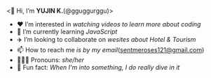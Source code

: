 <👋 Hi, I’m **YUJIN K.**(@gguggurggu)>

- ❤️ I’m interested in _watching videos to learn more about coding_
- 🌱 I’m currently learning _JavaScript_
- ✈️ I’m looking to collaborate on _wesites about Hotel & Tourism_
- 📫 How to reach me _is by my email_(sentmeroses121@gmail.com)
- 🙇🏻‍♀️ Pronouns: _she/her_
- 🙈 Fun fact: _When I'm into something, I do really dive in it_

<!---
gguggurggu/gguggurggu is a ✨ special ✨ repository because its `README.md` (this file) appears on your GitHub profile.
You can click the Preview link to take a look at your changes.
--->
